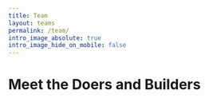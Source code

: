 ```yaml
---
title: Team
layout: teams
permalink: /team/
intro_image_absolute: true
intro_image_hide_on_mobile: false
---
```


# Meet the Doers and Builders

